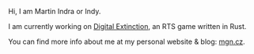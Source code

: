 Hi, I am Martin Indra or Indy.

I am currently working on [Digital
Extinction](https://github.com/DigitalExtinction/Game), an RTS game written in
Rust.

You can find more info about me at my personal website & blog:
[mgn.cz](https://mgn.cz/).

